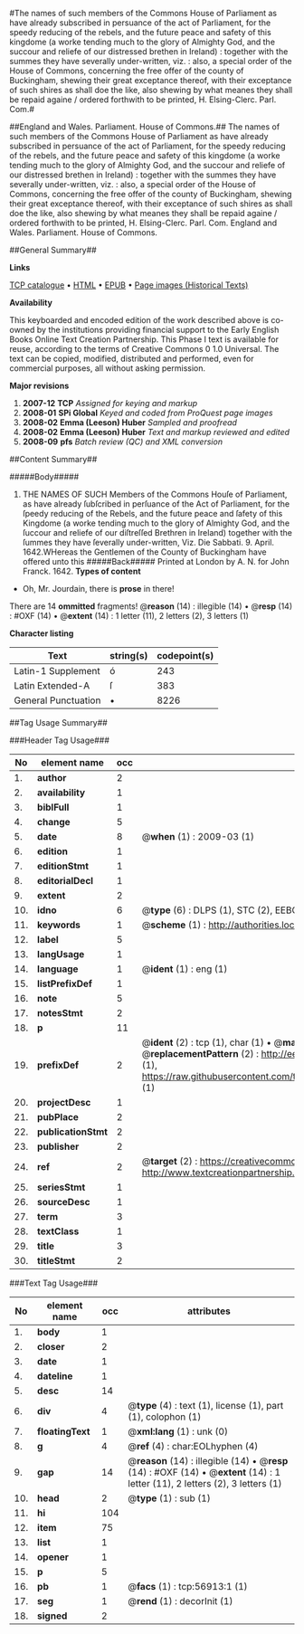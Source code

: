 #The names of such members of the Commons House of Parliament as have already subscribed in persuance of the act of Parliament, for the speedy reducing of the rebels, and the future peace and safety of this kingdome (a worke tending much to the glory of Almighty God, and the succour and reliefe of our distressed brethen in Ireland) : together with the summes they have severally under-written, viz. : also, a special order of the House of Commons, concerning the free offer of the county of Buckingham, shewing their great exceptance thereof, with their exceptance of such shires as shall doe the like, also shewing by what meanes they shall be repaid againe / ordered forthwith to be printed, H. Elsing-Clerc. Parl. Com.#

##England and Wales. Parliament. House of Commons.##
The names of such members of the Commons House of Parliament as have already subscribed in persuance of the act of Parliament, for the speedy reducing of the rebels, and the future peace and safety of this kingdome (a worke tending much to the glory of Almighty God, and the succour and reliefe of our distressed brethen in Ireland) : together with the summes they have severally under-written, viz. : also, a special order of the House of Commons, concerning the free offer of the county of Buckingham, shewing their great exceptance thereof, with their exceptance of such shires as shall doe the like, also shewing by what meanes they shall be repaid againe / ordered forthwith to be printed, H. Elsing-Clerc. Parl. Com.
England and Wales. Parliament. House of Commons.

##General Summary##

**Links**

[TCP catalogue](http://www.ota.ox.ac.uk/tcp/)  • 
[HTML](http://tei.it.ox.ac.uk/tcp/Texts-HTML/free/A52/A52450.html)  • 
[EPUB](http://tei.it.ox.ac.uk/tcp/Texts-EPUB/free/A52/A52450.epub) • 
[Page images (Historical Texts)](https://data.historicaltexts.jisc.ac.uk/view?pubId=eebo-12244913e&pageId=eebo-12244913e-56913-1)

**Availability**

This keyboarded and encoded edition of the
	       work described above is co-owned by the institutions
	       providing financial support to the Early English Books
	       Online Text Creation Partnership. This Phase I text is
	       available for reuse, according to the terms of Creative
	       Commons 0 1.0 Universal. The text can be copied,
	       modified, distributed and performed, even for
	       commercial purposes, all without asking permission.

**Major revisions**

1. __2007-12__ __TCP__ *Assigned for keying and markup*
1. __2008-01__ __SPi Global__ *Keyed and coded from ProQuest page images*
1. __2008-02__ __Emma (Leeson) Huber__ *Sampled and proofread*
1. __2008-02__ __Emma (Leeson) Huber__ *Text and markup reviewed and edited*
1. __2008-09__ __pfs__ *Batch review (QC) and XML conversion*

##Content Summary##

#####Body#####

1. THE NAMES OF SUCH Members of the Commons Houſe of Parliament, as have already ſubſcribed in perſuance of the Act of Parliament, for the ſpeedy reducing of the Rebels, and the future peace and ſafety of this Kingdome (a worke tending much to the glory of Almighty God, and the ſuccour and reliefe of our diſtreſſed Brethren in Ireland) together with the ſummes they have ſeverally under-written, Viz.
Die Sabbati. 9. April. 1642.WHereas the Gentlemen of the County of Buckingham have offered unto this
#####Back#####
Printed at London by A. N. for John Franck. 1642.
**Types of content**

  * Oh, Mr. Jourdain, there is **prose** in there!

There are 14 **ommitted** fragments! 
 @__reason__ (14) : illegible (14)  •  @__resp__ (14) : #OXF (14)  •  @__extent__ (14) : 1 letter (11), 2 letters (2), 3 letters (1)

**Character listing**


|Text|string(s)|codepoint(s)|
|---|---|---|
|Latin-1 Supplement|ó|243|
|Latin Extended-A|ſ|383|
|General Punctuation|•|8226|

##Tag Usage Summary##

###Header Tag Usage###

|No|element name|occ|attributes|
|---|---|---|---|
|1.|__author__|2||
|2.|__availability__|1||
|3.|__biblFull__|1||
|4.|__change__|5||
|5.|__date__|8| @__when__ (1) : 2009-03 (1)|
|6.|__edition__|1||
|7.|__editionStmt__|1||
|8.|__editorialDecl__|1||
|9.|__extent__|2||
|10.|__idno__|6| @__type__ (6) : DLPS (1), STC (2), EEBO-CITATION (1), OCLC (1), VID (1)|
|11.|__keywords__|1| @__scheme__ (1) : http://authorities.loc.gov/ (1)|
|12.|__label__|5||
|13.|__langUsage__|1||
|14.|__language__|1| @__ident__ (1) : eng (1)|
|15.|__listPrefixDef__|1||
|16.|__note__|5||
|17.|__notesStmt__|2||
|18.|__p__|11||
|19.|__prefixDef__|2| @__ident__ (2) : tcp (1), char (1)  •  @__matchPattern__ (2) : ([0-9\-]+):([0-9IVX]+) (1), (.+) (1)  •  @__replacementPattern__ (2) : http://eebo.chadwyck.com/downloadtiff?vid=$1&page=$2 (1), https://raw.githubusercontent.com/textcreationpartnership/Texts/master/tcpchars.xml#$1 (1)|
|20.|__projectDesc__|1||
|21.|__pubPlace__|2||
|22.|__publicationStmt__|2||
|23.|__publisher__|2||
|24.|__ref__|2| @__target__ (2) : https://creativecommons.org/publicdomain/zero/1.0/ (1), http://www.textcreationpartnership.org/docs/. (1)|
|25.|__seriesStmt__|1||
|26.|__sourceDesc__|1||
|27.|__term__|3||
|28.|__textClass__|1||
|29.|__title__|3||
|30.|__titleStmt__|2||


###Text Tag Usage###

|No|element name|occ|attributes|
|---|---|---|---|
|1.|__body__|1||
|2.|__closer__|2||
|3.|__date__|1||
|4.|__dateline__|1||
|5.|__desc__|14||
|6.|__div__|4| @__type__ (4) : text (1), license (1), part (1), colophon (1)|
|7.|__floatingText__|1| @__xml:lang__ (1) : unk (0)|
|8.|__g__|4| @__ref__ (4) : char:EOLhyphen (4)|
|9.|__gap__|14| @__reason__ (14) : illegible (14)  •  @__resp__ (14) : #OXF (14)  •  @__extent__ (14) : 1 letter (11), 2 letters (2), 3 letters (1)|
|10.|__head__|2| @__type__ (1) : sub (1)|
|11.|__hi__|104||
|12.|__item__|75||
|13.|__list__|1||
|14.|__opener__|1||
|15.|__p__|5||
|16.|__pb__|1| @__facs__ (1) : tcp:56913:1 (1)|
|17.|__seg__|1| @__rend__ (1) : decorInit (1)|
|18.|__signed__|2||
